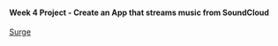 #### Week 4 Project - Create an App that streams music from SoundCloud

[Surge](http://tiy-humdrum-project5.surge.sh/)